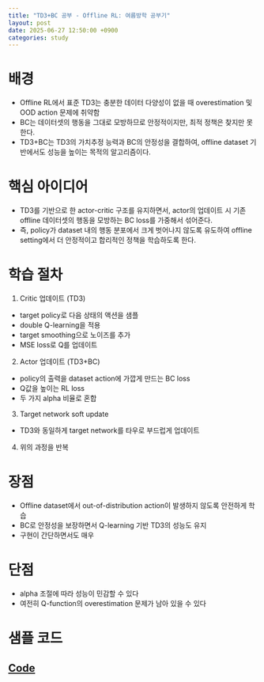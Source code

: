 ```yaml
---
title: "TD3+BC 공부 - Offline RL: 여름방학 공부기"
layout: post
date: 2025-06-27 12:50:00 +0900
categories: study
---
```


# 배경
- Offline RL에서 표준 TD3는 충분한 데이터 다양성이 없을 때 overestimation 및 OOD action 문제에 취약함
- BC는 데이터셋의 행동을 그대로 모방하므로 안정적이지만, 최적 정책은 찾지만 못한다.
- TD3+BC는 TD3의 가치추정 능력과 BC의 안정성을 결합하여, offline dataset 기반에서도 성능을 높이는 목적의 알고리즘이다.

# 핵심 아이디어
- TD3를 기반으로 한 actor-critic 구조를 유지하면서, actor의 업데이트 시 기존 offline 데이터셋의 행동을 모방하는 BC loss를 가중해서 섞어준다.
- 즉, policy가 dataset 내의 행동 분포에서 크게 벗어나지 않도록 유도하여 offline setting에서 더 안정적이고 합리적인 정책을 학습하도록 한다.

# 학습 절차
1. Critic 업데이트 (TD3)
- target policy로 다음 상태의 액션을 샘플
- double Q-learning을 적용
- target smoothing으로 노이즈를 추가
- MSE loss로 Q를 업데이트
2. Actor 업데이트 (TD3+BC)
- policy의 출력을 dataset action에 가깝게 만드는 BC loss
- Q값을 높이는 RL loss
- 두 가지 alpha 비율로 혼합
3. Target network soft update
- TD3와 동일하게 target network를 타우로 부드럽게 업데이트
4. 위의 과정을 반복

# 장점
- Offline dataset에서 out-of-distribution action이 발생하지 않도록 안전하게 학습
- BC로 안정성을 보장하면서 Q-learning 기반 TD3의 성능도 유지
- 구현이 간단하면서도 매우 

# 단점
- alpha 조절에 따라 성능이 민감할 수 있다
- 여전히 Q-function의 overestimation 문제가 남아 있을 수 있다

# 샘플 코드
## [Code](https://github.com/soonawg/offline_rl_sample/blob/main/td3_bc_sample.py)